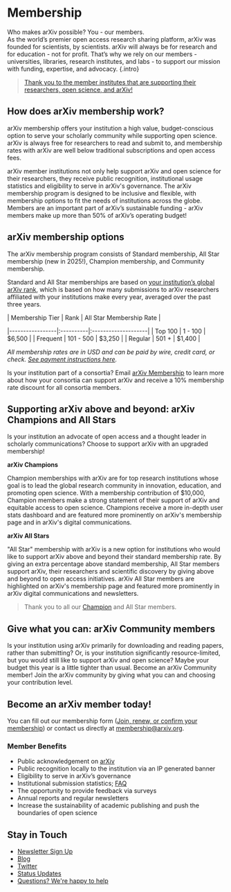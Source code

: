 # Membership

Who makes arXiv possible? You - our members.  
As the world’s premier open access research sharing platform, arXiv was founded for scientists, by scientists. arXiv will always be for research and for education - not for profit. That’s why we rely on our members - universities, libraries, research institutes, and labs - to support our mission with funding, expertise, and advocacy.
{.intro}


>[Thank you to the member institutes that are supporting their researchers, open science, and arXiv!](ourmembers.md)

## How does arXiv membership work?

arXiv membership offers your institution a high value, budget-conscious option to serve your scholarly community while supporting open science. arXiv is always free for researchers to read and submit to, and membership rates with arXiv are well below traditional subscriptions and open access fees.

arXiv member institutions not only help support arXiv and open science for their researchers, they receive public recognition, institutional usage statistics and eligibility to serve in arXiv's governance. The arXiv membership program is designed to be inclusive and flexible, with membership options to fit the needs of institutions across the globe. Members are an important part of arXiv’s sustainable funding - arXiv members make up more than 50% of arXiv’s operating budget!

## arXiv membership options

The arXiv membership program consists of Standard membership, All Star membership (new in 2025!), Champion membership, and Community membership.

Standard and All Star memberships are based on [your institution’s global arXiv rank](reports/2024_institution_submissions.md), which is based on how many submissions to arXiv researchers affiliated with your institutions make every year, averaged over the past three years.


| Membership Tier | Rank | All Star Membership Rate |

|-----------------|:----------|:--------------------|
| Top 100 | 1 - 100 | $6,500 |
| Frequent | 101 - 500 | $3,250 |
| Regular | 501 + | $1,400 |

_All membership rates are in USD and can be paid by wire, credit card, or check. [See payment instructions here](arXiv-payment-instructions-2025.pdf)._

Is your institution part of a consortia? Email [arXiv Membership](mailto:membership@arxiv.org) to learn more about how your consortia can support arXiv and receive a 10% membership rate discount for all consortia members.

## Supporting arXiv above and beyond: arXiv Champions and All Stars

Is your institution an advocate of open access and a thought leader in scholarly communications? Choose to support arXiv with an upgraded membership! 

**arXiv Champions**

Champion memberships with arXiv are for top research institutions whose goal is to lead the global research community in innovation, education, and promoting open science. With a membership contribution of $10,000, Champion members make a strong statement of their support of arXiv and equitable access to open science. Champions receive a more in-depth user stats dashboard and are featured more prominently on arXiv's membership page and in arXiv's digital communications.

**arXiv All Stars**

"All Star" membership with arXiv is a new option for institutions who would like to support arXiv above and beyond their standard membership rate. By giving an extra percentage above standard membership, All Star members support arXiv, their researchers and scientific discovery by giving above and beyond to open access initiatives. arXiv All Star members are highlighted on arXiv's membership page and featured more prominently in arXiv digital communications and newsletters.

>Thank you to all our [Champion](ourmembers.md#champion) and All Star members.

## Give what you can: arXiv Community members

Is your institution using arXiv primarily for downloading and reading papers, rather than submitting? Or, is your institution significantly resource-limited, but you would still like to support arXiv and open science? Maybe your budget this year is a little tighter than usual. Become an arXiv Community member! Join the arXiv community by giving what you can and choosing your contribution level.

## Become an arXiv member today! 

You can fill out our membership form ([Join, renew, or confirm your membership](membership_confirm.md)) or contact us directly at <membership@arxiv.org>.

### Member Benefits

- Public acknowledgement on [arXiv](ourmembers.md)
- Public recognition locally to the institution via an IP generated banner
- Eligibility to serve in arXiv’s governance
- Institutional submission statistics; [FAQ](submission_data_faq.md)
- The opportunity to provide feedback via surveys
- Annual reports and regular newsletters
- Increase the sustainability of academic publishing and push the boundaries of open science

## Stay in Touch

- [Newsletter Sign Up](email_sign_up.md)
- [Blog](https://blog.arxiv.org/)
- [Twitter](https://x.com/arxiv)
- [Status Updates](https://status.arxiv.org/)
- [Questions? We're happy to help](mailto:membership@arxiv.org)

</div>
